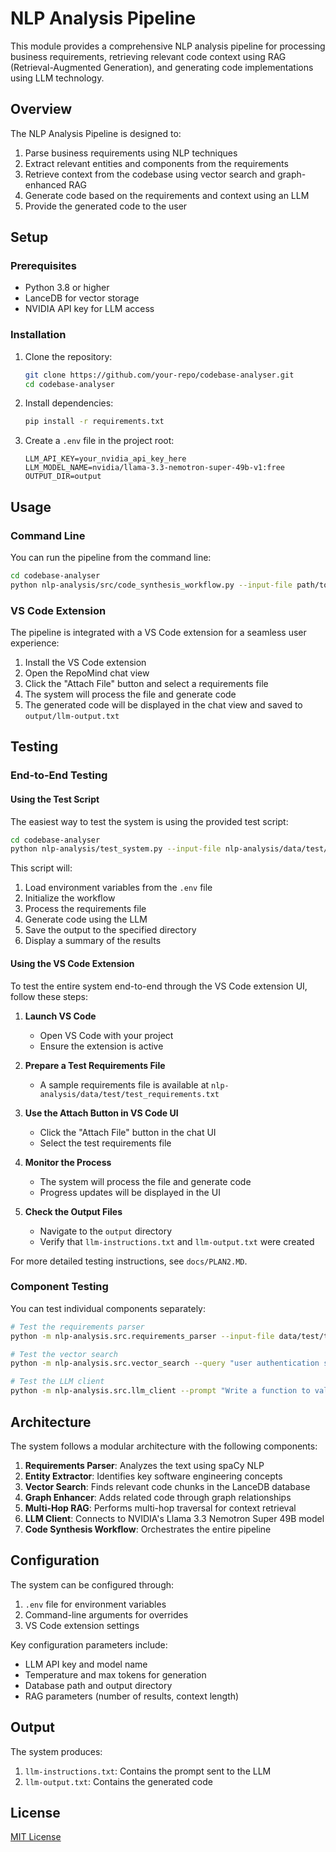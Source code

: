 # NLP Analysis Pipeline

This module provides a comprehensive NLP analysis pipeline for processing business requirements, retrieving relevant code context using RAG (Retrieval-Augmented Generation), and generating code implementations using LLM technology.

## Overview

The NLP Analysis Pipeline is designed to:

1. Parse business requirements using NLP techniques
2. Extract relevant entities and components from the requirements
3. Retrieve context from the codebase using vector search and graph-enhanced RAG
4. Generate code based on the requirements and context using an LLM
5. Provide the generated code to the user

## Setup

### Prerequisites

- Python 3.8 or higher
- LanceDB for vector storage
- NVIDIA API key for LLM access

### Installation

1. Clone the repository:
   ```bash
   git clone https://github.com/your-repo/codebase-analyser.git
   cd codebase-analyser
   ```

2. Install dependencies:
   ```bash
   pip install -r requirements.txt
   ```

3. Create a `.env` file in the project root:
   ```
   LLM_API_KEY=your_nvidia_api_key_here
   LLM_MODEL_NAME=nvidia/llama-3.3-nemotron-super-49b-v1:free
   OUTPUT_DIR=output
   ```

## Usage

### Command Line

You can run the pipeline from the command line:

```bash
cd codebase-analyser
python nlp-analysis/src/code_synthesis_workflow.py --input-file path/to/requirements.txt --output-dir output
```

### VS Code Extension

The pipeline is integrated with a VS Code extension for a seamless user experience:

1. Install the VS Code extension
2. Open the RepoMind chat view
3. Click the "Attach File" button and select a requirements file
4. The system will process the file and generate code
5. The generated code will be displayed in the chat view and saved to `output/llm-output.txt`

## Testing

### End-to-End Testing

#### Using the Test Script

The easiest way to test the system is using the provided test script:

```bash
cd codebase-analyser
python nlp-analysis/test_system.py --input-file nlp-analysis/data/test/test_requirements.txt --output-dir output
```

This script will:
1. Load environment variables from the `.env` file
2. Initialize the workflow
3. Process the requirements file
4. Generate code using the LLM
5. Save the output to the specified directory
6. Display a summary of the results

#### Using the VS Code Extension

To test the entire system end-to-end through the VS Code extension UI, follow these steps:

1. **Launch VS Code**
   - Open VS Code with your project
   - Ensure the extension is active

2. **Prepare a Test Requirements File**
   - A sample requirements file is available at `nlp-analysis/data/test/test_requirements.txt`

3. **Use the Attach Button in VS Code UI**
   - Click the "Attach File" button in the chat UI
   - Select the test requirements file

4. **Monitor the Process**
   - The system will process the file and generate code
   - Progress updates will be displayed in the UI

5. **Check the Output Files**
   - Navigate to the `output` directory
   - Verify that `llm-instructions.txt` and `llm-output.txt` were created

For more detailed testing instructions, see `docs/PLAN2.MD`.

### Component Testing

You can test individual components separately:

```bash
# Test the requirements parser
python -m nlp-analysis.src.requirements_parser --input-file data/test/test_requirements.txt

# Test the vector search
python -m nlp-analysis.src.vector_search --query "user authentication system"

# Test the LLM client
python -m nlp-analysis.src.llm_client --prompt "Write a function to validate user credentials"
```

## Architecture

The system follows a modular architecture with the following components:

1. **Requirements Parser**: Analyzes the text using spaCy NLP
2. **Entity Extractor**: Identifies key software engineering concepts
3. **Vector Search**: Finds relevant code chunks in the LanceDB database
4. **Graph Enhancer**: Adds related code through graph relationships
5. **Multi-Hop RAG**: Performs multi-hop traversal for context retrieval
6. **LLM Client**: Connects to NVIDIA's Llama 3.3 Nemotron Super 49B model
7. **Code Synthesis Workflow**: Orchestrates the entire pipeline

## Configuration

The system can be configured through:

1. `.env` file for environment variables
2. Command-line arguments for overrides
3. VS Code extension settings

Key configuration parameters include:
- LLM API key and model name
- Temperature and max tokens for generation
- Database path and output directory
- RAG parameters (number of results, context length)

## Output

The system produces:
1. `llm-instructions.txt`: Contains the prompt sent to the LLM
2. `llm-output.txt`: Contains the generated code

## License

[MIT License](LICENSE)
